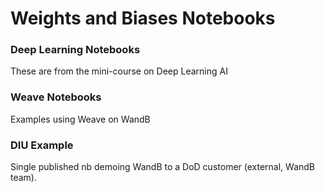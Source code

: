 # Weights and Biases Notebooks

### Deep Learning Notebooks

These are from the mini-course on Deep Learning AI

### Weave Notebooks

Examples using Weave on WandB

### DIU Example

Single published nb demoing WandB to a DoD customer (external, WandB team).
